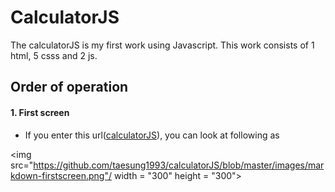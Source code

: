 # CalculatorJS
The calculatorJS is my first work using Javascript. This work consists of 1 html, 5 csss and 2 js.  
## Order of operation
#### 1. First screen  
  * If you enter this url([calculatorJS](https://taesung1993.github.io/calculatorJS/)), you can look at following as  
    
      
      
<img src="https://github.com/taesung1993/calculatorJS/blob/master/images/markdown-firstscreen.png"/ width = "300" height = "300">

